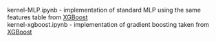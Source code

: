 kernel-MLP.ipynb - implementation of standard MLP using the same features table from <a href='https://www.kaggle.com/ranjoranjan/single-xgboost-model'>XGBoost</a></br>
kernel-xgboost.ipynb - implementation of gradient boosting taken from <a href='https://www.kaggle.com/ranjoranjan/single-xgboost-model'>XGBoost</a> </br>
